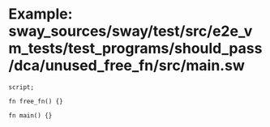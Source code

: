 # Example: sway_sources/sway/test/src/e2e_vm_tests/test_programs/should_pass/dca/unused_free_fn/src/main.sw

```sway
script;

fn free_fn() {}

fn main() {}

```
